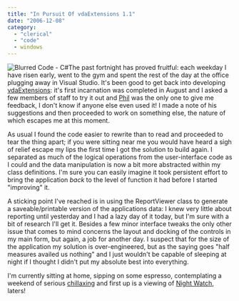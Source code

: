 ```yaml
---
title: "In Pursuit Of vdaExtensions 1.1"
date: "2006-12-08"
category:
  - "clerical"
  - "code"
  - windows
---
```


![Blurred Code - C#](/wp-content/uploads/2006/12/blurred_code.jpg)The past fortnight has proved fruitful: each weekday I have risen early, went to the gym and spent the rest of the day at the office plugging away in Visual Studio. It's been good to get back into developing [vdaExtensions](/2006/08/09/its-alive/): it's first incarnation was completed in August and I asked a few members of staff to try it out and [Phil](http://philipadamson.blogspot.com/) was the only one to give me feedback, I don't know if anyone else even used it! I made a note of his suggestions and then proceeded to work on something else, the nature of which escapes me at this moment.

As usual I found the code easier to rewrite than to read and proceeded to tear the thing apart; if you were sitting near me you would have heard a sigh of relief escape my lips the first time I got the solution to build again. I separated as much of the logical operations from the user-interface code as I could and the data manipulation is now a bit more abstracted within my class definitions. I'm sure you can easily imagine it took persistent effort to bring the application _back_ to the level of function it had before I started "improving" it.

A sticking point I've reached is in using the ReportViewer class to generate a saveable/printable version of the applications data: I knew very little about reporting until yesterday and I had a lazy day of it today, but I'm sure with a bit of research I'll get it. Besides a few minor interface tweaks the only other issue that comes to mind concerns the layout and docking of the controls in my main form, but again, a job for another day. I suspect that for the size of the application my solution is over-engineered, but as the saying goes "half measures availed us nothing" and I just wouldn't be capable of sleeping at night if I thought I didn't put my absolute best into everything.

I'm currently sitting at home, sipping on some espresso, contemplating a weekend of serious [chillaxing](http://www.urbandictionary.com/define.php?term=Chillaxing) and first up is a viewing of [Night Watch](http://www.imdb.com/title/tt0403358/), laters!
